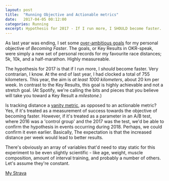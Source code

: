 ```yaml
---
layout: post
title:  "Running Objective and Actionable metrics"
date:   2017-04-05 00:12:00
categories: Running
excerpt: Hypothesis for 2017 - If I run more, I SHOULD become faster. 
---
```

As last year was ending, I set some [over-ambitious goals](http://michaelthelin.se/running/2016/11/20/running-achievements-and-goals.html) for my personal objective of _Becoming Faster_. The goals, or Key Results in OKR-speak, were simply a new set of personal records for my favourite race distances; 5k, 10k, and a half-marathon. Highly measureable.

The hypothesis for 2017 is that if I run more, I _should_ become faster. Very contrarian, I know. At the end of last year, I had clocked a total of 755 kilometers. This year, the aim is _at least 1000 kilometers_, about 20 km per week. In contrast to the Key Results, this goal is highly achievable and not a stretch goal. (At Spotify, we're calling the bits and pieces that you believe will take you toward a Key Result a _milestone_.)

Is tracking distance a [vanity metric](http://tim.blog/2009/05/19/vanity-metrics-vs-actionable-metrics/), as opposed to an actionable metric? Yes, if it's treated as a measurement of success towards the objective of becoming faster. However, if it's treated as a parameter in an A/B test, where 2016 was a 'control group' and the 2017 was the test, we'd be able to confirm the hypothesis in events occurring during 2018. Perhaps, we could confirm it even earlier. Basically, The expectation is that the increased distance per week would lead to better results.

There's obviously an array of variables that'd need to stay static for this experiment to be even slightly scientific -  like age, weight, muscle composition, amount of interval training, and probably a number of others. Let's assume they're constant. 

[My Strava](https://www.strava.com/athletes/9436776)